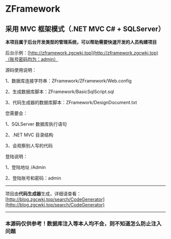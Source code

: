 # ZFramework

## 采用 MVC 框架模式（.NET MVC C# + SQLServer）

**本项目属于后台开发类型的管理系统，可以帮助需要快速开发的人员构建项目**

后台示例：[http://zframework.zgcwkj.top](http://zframework.zgcwkj.top)（账号密码均为：admin）

源码使用说明：

1、数据库连接字符串：ZFramework/ZFramework/Web.config

2、生成数据库脚本：ZFramework/BasicSqlScript.sql

3、代码生成器的数据库脚本：ZFramework/DesignDocument.txt

您需要会：

1、SQLServer 数据库执行语句

2、.NET MVC 目录结构

3、会观察别人写的代码

登陆说明：

1、登陆地址 /Admin

2、登陆账号和密码：admin

---

项目由**代码生成器**生成，详细请查看：[http://blog.zgcwkj.top/search/CodeGenerator](http://blog.zgcwkj.top/search/CodeGenerator)

---

### 本源码仅供参考！数据库注入等本人均不会，则不知道怎么防止注入问题
